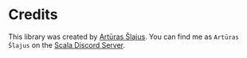 # Credits

This library was created by [Artūras Šlajus](https://arturaz.net). You can find me as `Artūras Šlajus` on the
[Scala Discord Server](https://discord.com/invite/scala).